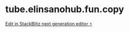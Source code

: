 # tube.elinsanohub.fun.copy

[Edit in StackBlitz next generation editor ⚡️](https://stackblitz.com/~/github.com/Andy28123XDD/tube.elinsanohub.fun.copy)